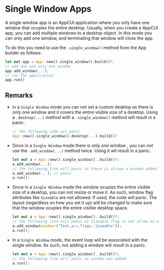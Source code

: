 # Single Window Apps

A single window app is an AppCUI application where you only have one window that ocupies the entire desktop. Usually, when you create a AppCUI app, you can add multiple windows to a desktop object. In this mode you can only add one window, and terminating that window will close the app.

To do this you need to use the `.single_window()` method from the App builder as follows:
```rs
let mut app = App::new().single_window().build()?;
// add one and only one window
app.add_window(...);
// run the application
app.run()
```

## Remarks
* in a `Single Window` mode you can not set a custom desktop as there is only one window and it covers the entire visible size of a desktop. Using a `.desktop(...)` method with a `.single_window()` method will result in a panic:
    ```rs
    // the following code wil panic
    App::new().single_window().desktop(...).build()?
    ```
* Since in a `Single Window` mode there is only one window , you can not use the `.add_window(...)` method twice. Using it wll result in a panic.
    ```rs
    let mut a = App::new().single_window()..build()?;
    a.add_window(...);
    // the following line will panic as there is alreay a window added
    a.add_window(...); // panic
    a.run();
    ```
* Since in a `Single Window` mode the window ocupies the entire visible size of a desktop, you can not resize or move it. As such, window flag attributes like `Sizeable` are not allowed. If used, the code will panic. The layout (regardless on how you set it up) will be changed to make sure that the window ocupies the entire visible desktop space.
    ```rs
    let mut a = App::new().single_window()..build()?;
    // the following line will panic as Sizeable flag is not allow on windows in Single Window mode
    a.add_window(window!("Test,a:c,flags: Sizeable"));
    a.run();
    ```
* In a `Single Window` mode, the event loop will be associated with the single window. As such, not adding a window will result in a panic.
    ```rs
    let mut a = App::new().single_window()..build()?;
    // the following line will panic no window was added
    a.run();
    ```

